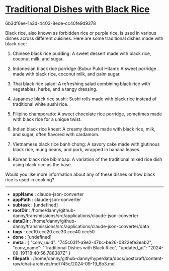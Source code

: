 # [Traditional Dishes with Black Rice](https://claude.ai/chat/745c031f-a9e2-47bc-be26-0822efe3eab2)

6b3df6ee-1a3d-4403-8ede-cc40fe9d9378

 Black rice, also known as forbidden rice or purple rice, is used in various dishes across different cuisines. Here are some traditional dishes made with black rice:

1. Chinese black rice pudding: A sweet dessert made with black rice, coconut milk, and sugar.

2. Indonesian black rice porridge (Bubur Pulut Hitam): A sweet porridge made with black rice, coconut milk, and palm sugar.

3. Thai black rice salad: A refreshing salad combining black rice with vegetables, herbs, and a tangy dressing.

4. Japanese black rice sushi: Sushi rolls made with black rice instead of traditional white sushi rice.

5. Filipino champorado: A sweet chocolate rice porridge, sometimes made with black rice for a unique twist.

6. Indian black rice kheer: A creamy dessert made with black rice, milk, and sugar, often flavored with cardamom.

7. Vietnamese black rice bánh chưng: A savory cake made with glutinous black rice, mung beans, and pork, wrapped in banana leaves.

8. Korean black rice bibimbap: A variation of the traditional mixed rice dish using black rice as the base.

Would you like more information about any of these dishes or how black rice is used in cooking?

---

* **appName** : claude-json-converter
* **appPath** : claude-json-converter
* **subtask** : [undefined]
* **rootDir** : /home/danny/github-danny/transmissions/src/applications/claude-json-converter
* **dataDir** : /home/danny/github-danny/transmissions/src/applications/claude-json-converter/data
* **tags** : ccc10.ccc20.ccc30.ccc40.ccc50
* **done** : [undefined]
* **meta** : {
  "conv_uuid": "745c031f-a9e2-47bc-be26-0822efe3eab2",
  "conv_name": "Traditional Dishes with Black Rice",
  "updated_at": "2024-09-19T18:40:56.788387Z"
}
* **filepath** : /home/danny/github-danny/hyperdata/docs/postcraft/content-raw/chat-archives/md/745c/2024-09-19_6b3.md